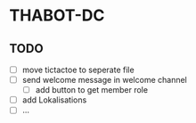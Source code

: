 # THABOT-DC

## TODO

- [ ] move tictactoe to seperate file
- [ ] send welcome message in welcome channel
  - [ ] add button to get member role
- [ ] add Lokalisations
- [ ] ...
